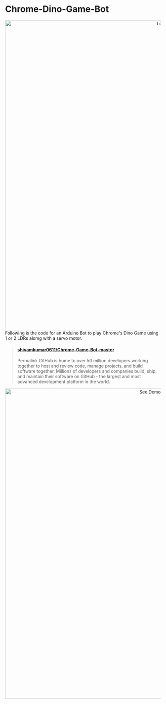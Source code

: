 # Chrome-Dino-Game-Bot
<div align="center">
  <img alt="Logo" src="https://github.com/shivamkumar0611/Chrome-Game-Bot-master/blob/main/files/teche_dino_game_arduino.png" width="1000" />
</div>
Following is the code for an Arduino Bot to play Chrome's Dino Game using 1 or 2 LDRs alomg with a servo motor.
<blockquote class="embedly-card" data-card-controls="0" data-card-theme="dark"><h4><a href="https://github.com/shivamkumar0611/Chrome-Game-Bot-master/blob/main/files/0%20(2).mp4">shivamkumar0611/Chrome-Game-Bot-master</a></h4><p>Permalink GitHub is home to over 50 million developers working together to host and review code, manage projects, and build software together. Millions of developers and companies build, ship, and maintain their software on GitHub - the largest and most advanced development platform in the world.</p></blockquote>
<script async src="//cdn.embedly.com/widgets/platform.js" charset="UTF-8"></script>

<div align="center">
  <img alt="See Demo Video Here" src="https://github.com/shivamkumar0611/Chrome-Game-Bot-master/blob/main/files/0%20(2).mp4" width="1000" />
</div>
